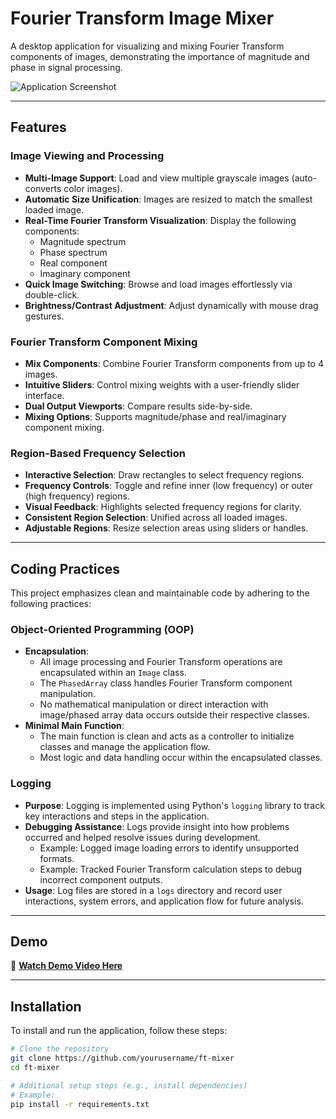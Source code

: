 # Fourier Transform Image Mixer  

A desktop application for visualizing and mixing Fourier Transform components of images, demonstrating the importance of magnitude and phase in signal processing.  

![Application Screenshot](https://drive.google.com/uc?export=view&id=17rj3RjNTjVcck0GLYtjA9PpQPFLU_Zc-)
  

---

## Features  

### Image Viewing and Processing  
- **Multi-Image Support**: Load and view multiple grayscale images (auto-converts color images).  
- **Automatic Size Unification**: Images are resized to match the smallest loaded image.  
- **Real-Time Fourier Transform Visualization**: Display the following components:  
  - Magnitude spectrum  
  - Phase spectrum  
  - Real component  
  - Imaginary component  
- **Quick Image Switching**: Browse and load images effortlessly via double-click.  
- **Brightness/Contrast Adjustment**: Adjust dynamically with mouse drag gestures.  

### Fourier Transform Component Mixing  
- **Mix Components**: Combine Fourier Transform components from up to 4 images.  
- **Intuitive Sliders**: Control mixing weights with a user-friendly slider interface.  
- **Dual Output Viewports**: Compare results side-by-side.  
- **Mixing Options**: Supports magnitude/phase and real/imaginary component mixing.  

### Region-Based Frequency Selection  
- **Interactive Selection**: Draw rectangles to select frequency regions.  
- **Frequency Controls**: Toggle and refine inner (low frequency) or outer (high frequency) regions.  
- **Visual Feedback**: Highlights selected frequency regions for clarity.  
- **Consistent Region Selection**: Unified across all loaded images.  
- **Adjustable Regions**: Resize selection areas using sliders or handles.  

---

## Coding Practices  

This project emphasizes clean and maintainable code by adhering to the following practices:  

### Object-Oriented Programming (OOP)  
- **Encapsulation**:  
  - All image processing and Fourier Transform operations are encapsulated within an `Image` class.  
  - The `PhasedArray` class handles Fourier Transform component manipulation.  
  - No mathematical manipulation or direct interaction with image/phased array data occurs outside their respective classes.  
- **Minimal Main Function**:  
  - The main function is clean and acts as a controller to initialize classes and manage the application flow.  
  - Most logic and data handling occur within the encapsulated classes.  

### Logging  
- **Purpose**: Logging is implemented using Python's `logging` library to track key interactions and steps in the application.  
- **Debugging Assistance**: Logs provide insight into how problems occurred and helped resolve issues during development.  
  - Example: Logged image loading errors to identify unsupported formats.  
  - Example: Tracked Fourier Transform calculation steps to debug incorrect component outputs.  
- **Usage**: Log files are stored in a `logs` directory and record user interactions, system errors, and application flow for future analysis.  

---

## Demo  

🎥 **[Watch Demo Video Here](link_to_your_video)**  

---

## Installation  

To install and run the application, follow these steps:  

```bash  
# Clone the repository
git clone https://github.com/yourusername/ft-mixer  
cd ft-mixer  

# Additional setup steps (e.g., install dependencies)
# Example:
pip install -r requirements.txt  
